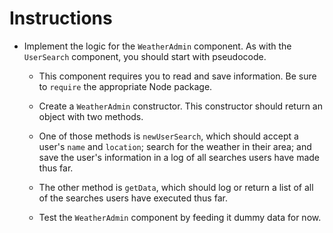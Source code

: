 # **Instructions**

* Implement the logic for the `WeatherAdmin` component. As with the `UserSearch` component, you should start with pseudocode.

  * This component requires you to read and save information. Be sure to `require` the appropriate Node package.

  * Create a `WeatherAdmin` constructor. This constructor should return an object with two methods.

  * One of those methods is `newUserSearch`, which should accept a user's `name` and `location`; search for the weather in their area; and save the user's information in a log of all searches users have made thus far.

  * The other method is `getData`, which should log or return a list of all of the searches users have executed thus far.

  * Test the `WeatherAdmin` component by feeding it dummy data for now.
